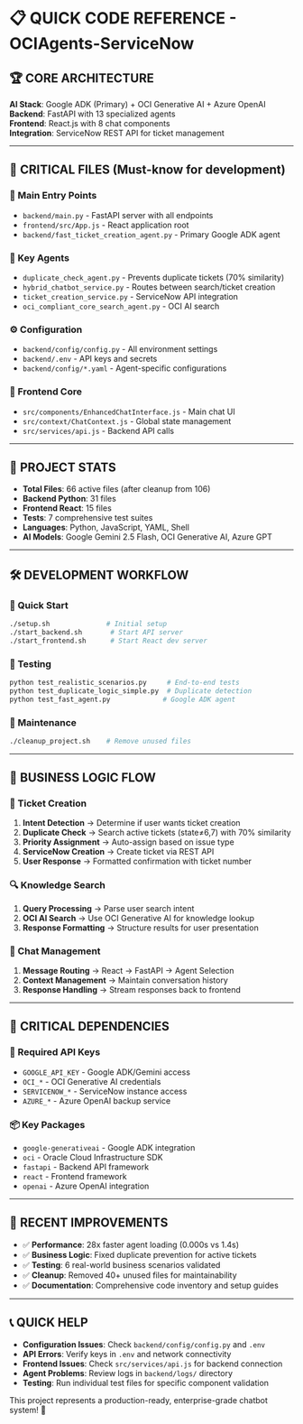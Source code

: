 # 📋 QUICK CODE REFERENCE - OCIAgents-ServiceNow

## 🏆 **CORE ARCHITECTURE**
**AI Stack**: Google ADK (Primary) + OCI Generative AI + Azure OpenAI  
**Backend**: FastAPI with 13 specialized agents  
**Frontend**: React.js with 8 chat components  
**Integration**: ServiceNow REST API for ticket management

---

## 🎯 **CRITICAL FILES** (Must-know for development)

### **🚀 Main Entry Points**
- `backend/main.py` - FastAPI server with all endpoints
- `frontend/src/App.js` - React application root
- `backend/fast_ticket_creation_agent.py` - Primary Google ADK agent

### **🤖 Key Agents**
- `duplicate_check_agent.py` - Prevents duplicate tickets (70% similarity)
- `hybrid_chatbot_service.py` - Routes between search/ticket creation
- `ticket_creation_service.py` - ServiceNow API integration
- `oci_compliant_core_search_agent.py` - OCI AI search

### **⚙️ Configuration**
- `backend/config/config.py` - All environment settings
- `backend/.env` - API keys and secrets
- `backend/config/*.yaml` - Agent-specific configurations

### **🎨 Frontend Core**
- `src/components/EnhancedChatInterface.js` - Main chat UI
- `src/context/ChatContext.js` - Global state management
- `src/services/api.js` - Backend API calls

---

## 🔢 **PROJECT STATS**
- **Total Files**: 66 active files (after cleanup from 106)
- **Backend Python**: 31 files
- **Frontend React**: 15 files  
- **Tests**: 7 comprehensive test suites
- **Languages**: Python, JavaScript, YAML, Shell
- **AI Models**: Google Gemini 2.5 Flash, OCI Generative AI, Azure GPT

---

## 🛠️ **DEVELOPMENT WORKFLOW**

### **🔧 Quick Start**
```bash
./setup.sh              # Initial setup
./start_backend.sh       # Start API server
./start_frontend.sh      # Start React dev server
```

### **🧪 Testing**
```bash
python test_realistic_scenarios.py     # End-to-end tests
python test_duplicate_logic_simple.py  # Duplicate detection
python test_fast_agent.py             # Google ADK agent
```

### **🧹 Maintenance**
```bash
./cleanup_project.sh    # Remove unused files
```

---

## 🎯 **BUSINESS LOGIC FLOW**

### **🎫 Ticket Creation**
1. **Intent Detection** → Determine if user wants ticket creation
2. **Duplicate Check** → Search active tickets (state≠6,7) with 70% similarity  
3. **Priority Assignment** → Auto-assign based on issue type
4. **ServiceNow Creation** → Create ticket via REST API
5. **User Response** → Formatted confirmation with ticket number

### **🔍 Knowledge Search**  
1. **Query Processing** → Parse user search intent
2. **OCI AI Search** → Use OCI Generative AI for knowledge lookup
3. **Response Formatting** → Structure results for user presentation

### **💬 Chat Management**
1. **Message Routing** → React → FastAPI → Agent Selection
2. **Context Management** → Maintain conversation history
3. **Response Handling** → Stream responses back to frontend

---

## 🚨 **CRITICAL DEPENDENCIES**

### **🔑 Required API Keys**
- `GOOGLE_API_KEY` - Google ADK/Gemini access
- `OCI_*` - OCI Generative AI credentials  
- `SERVICENOW_*` - ServiceNow instance access
- `AZURE_*` - Azure OpenAI backup service

### **📦 Key Packages**
- `google-generativeai` - Google ADK integration
- `oci` - Oracle Cloud Infrastructure SDK
- `fastapi` - Backend API framework
- `react` - Frontend framework
- `openai` - Azure OpenAI integration

---

## 🎯 **RECENT IMPROVEMENTS**
- ✅ **Performance**: 28x faster agent loading (0.000s vs 1.4s)
- ✅ **Business Logic**: Fixed duplicate prevention for active tickets
- ✅ **Testing**: 6 real-world business scenarios validated  
- ✅ **Cleanup**: Removed 40+ unused files for maintainability
- ✅ **Documentation**: Comprehensive code inventory and setup guides

---

## 📞 **QUICK HELP**
- **Configuration Issues**: Check `backend/config/config.py` and `.env`
- **API Errors**: Verify keys in `.env` and network connectivity
- **Frontend Issues**: Check `src/services/api.js` for backend connection
- **Agent Problems**: Review logs in `backend/logs/` directory
- **Testing**: Run individual test files for specific component validation

This project represents a production-ready, enterprise-grade chatbot system! 🚀